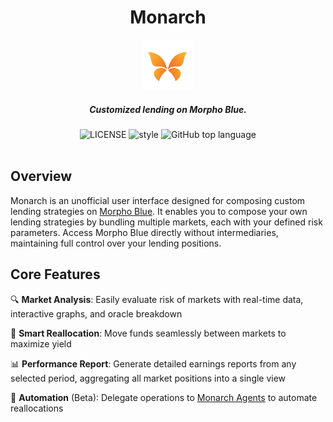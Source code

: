 <div align="center">
  <h1 > Monarch </h1>
  <img height=80 src="./imgs/logo.png"/>
  <h5 align="center"> Customized lending on Morpho Blue.</h5>

  <!-- move badges here -->
  <img src="https://img.shields.io/github/license/antoncoding/monarch?style=flat-square" alt="LICENSE" />
  <img src="https://img.shields.io/badge/code_style-prettier-ff69b4.svg?style=flat-square" alt="style" />
  <img src="https://img.shields.io/github/languages/top/antoncoding/monarch?style=flat-square" alt="GitHub top language" />
  
  <br/>
  <br/>
</div>

## Overview

Monarch is an unofficial user interface designed for composing custom lending strategies on [Morpho Blue](https://github.com/morpho-org/morpho-blue). It enables you to compose your own lending strategies by bundling multiple markets, each with your defined risk parameters. Access Morpho Blue directly without intermediaries, maintaining full control over your lending positions.

## Core Features

🔍 **Market Analysis**: Easily evaluate risk of markets with real-time data, interactive graphs, and oracle breakdown

💱 **Smart Reallocation**: Move funds seamlessly between markets to maximize yield

📊 **Performance Report**: Generate detailed earnings reports from any selected period, aggregating all market positions into a single view

🤖 **Automation** (Beta): Delegate operations to [Monarch Agents](https://github.com/monarch-xyz/monarch-agents) to automate reallocations
